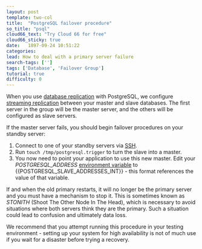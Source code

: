 ```yaml
---
layout: post
template: two-col
title:  "PostgreSQL failover procedure"
so_title: "psql"
cloud66_text: "Try Cloud 66 for free"
cloud66_sticky: true
date:   1897-09-24 10:51:22
categories: 
lead: How to deal with a primary server failure
search-tags: ['']
tags: ['Database', 'Failover Group']
tutorial: true
difficulty: 0
---
```


When you use [database replication](http://help.cloud66.com/database-management/database-replication) with PostgreSQL, we configure [streaming replication](http://wiki.postgresql.org/wiki/Streaming_Replication) between your master and slave databases.
The first server in the group will be the master server, and the others will be configured as slave servers.

If the master server fails, you should begin failover procedures on your standby server:

<ol class="article-list">
<li>Connect to one of your standby servers via <a href="http://help.cloud66.com/managing-your-stack/ssh-to-your-server">SSH</a>.</li>
<li>Run <code>touch /tmp/postgresql.trigger</code> to turn the slave into a master.</li>
<li>You now need to point your application to use this new master. Edit your <i>POSTGRESQL_ADDRESS</i> <a href="http://help.cloud66.com/deployment/environment-variables">environment variable</a> to {{POSTGRESQL_SLAVE_ADDRESSES_INT}} - this format references the value of that variable.</li>
</ol>

If and when the old primary restarts, it will no longer be the primary server and you must have a mechanism to stop it.
This is sometimes known as _STONITH_ (Shoot The Other Node In The Head), which is necessary to avoid situations where both
servers think they are the primary. Such a situation could lead to confusion and ultimately data loss.

We recommend that you attempt running this procedure in your testing environment - setting up your system for high availability
is not of much use if you wait for a disaster before trying a recovery.